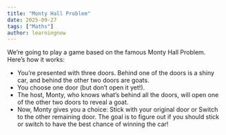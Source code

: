 ```yaml
---
title: "Monty Hall Problem"
date: 2025-09-27
tags: ["Maths"]
author: learningnow
---
```


We’re going to play a game based on the famous Monty Hall Problem. Here’s how it works:

- You’re presented with three doors. Behind one of the doors is a shiny car, and behind the other two doors are goats.
- You choose one door (but don’t open it yet!).
- The host, Monty, who knows what’s behind all the doors, will open one of the other two doors to reveal a goat.
- Now, Monty gives you a choice: Stick with your original door or Switch to the other remaining door.
  The goal is to figure out if you should stick or switch to have the best chance of winning the car!
